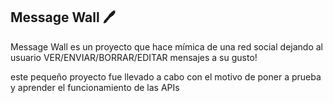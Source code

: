 Message Wall 🖊
-------------

Message Wall es un proyecto que hace mímica de una red social dejando al usuario VER/ENVIAR/BORRAR/EDITAR mensajes a su gusto!

este pequeño proyecto fue llevado a cabo con el motivo de poner a prueba y aprender el funcionamiento de las APIs





